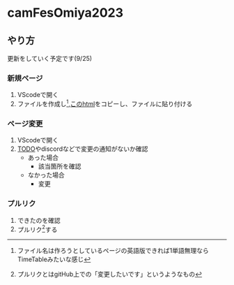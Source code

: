 # camFesOmiya2023

## やり方

更新をしていく予定です(9/25)

### 新規ページ

1. VScodeで開く
2. ファイルを作成し[^1],[このhtml](/public/copy.html)をコピーし、ファイルに貼り付ける

### ページ変更

1. VScodeで開く
2. [TODO](/TODO.md)やdiscordなどで変更の通知がないか確認
   - あった場合
     - 該当箇所を確認
   - なかった場合
     - 変更

### プルリク

1. できたのを確認
2. プルリク[^2]する

[^1]:ファイル名は作ろうとしているページの英語版できれば1単語無理ならTimeTableみたいな感じ
[^2]:プルリクとはgitHub上での「変更したいです」というようなもの
